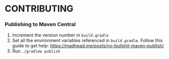 # CONTRIBUTING

### Publishing to Maven Central

1. Increment the version number in `build.gradle`
2. Set all the environment variables referenced in `build.gradle`. Follow this guide to get help: https://madhead.me/posts/no-bullshit-maven-publish/
3. Run `./gradlew publish`
